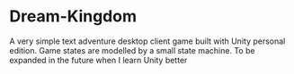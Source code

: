 # Dream-Kingdom

A very simple text adventure desktop client game built with Unity personal edition. Game states are modelled by a small state machine. To be expanded in the future when I learn Unity better
